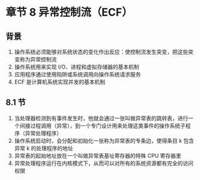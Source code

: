 # 章节 8 异常控制流（ECF）

## 背景

1. 操作系统必须能够对系统状态的变化作出反应：使控制流发生突变，把这些突变称为异常控制流
2. 操作系统用来实现 I/O、进程和虚拟存储器的基本机制
3. 应用程序通过使用陷阱或系统调用向操作系统请求服务
4. ECF 是计算机系统实现并发的基本机制

## 8.1 节

1. 当处理器检测到有事件发生时，他就会通过一张叫做异常表的跳转表，进行一个间接过程调用（异常），到一个专门设计用来处理这类事件的操作系统子程序（异常处理程序）
2. 操作系统启动时，会分配和初始化一张称为异常表的专条边，使得条目 k 包含异常 k 的处理程序的地址
3. 异常表的起始地址放在一个叫做异常表基址寄存器的特殊 CPU 寄存器里
4. 异常处理程序运行在内核模式下，从而可以对所有的系统资源都有完全的访问权限
